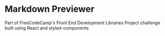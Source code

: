 # Markdown Previewer

Part of FreeCodeCamp's Front End Development Libraries Project challenge built
using React and styled-components

